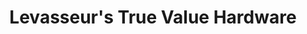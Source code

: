---
title: "Levasseur's True Value Hardware"
url: /millinocket/levasseurs-true-value-hardware/
shop: Baumarkt
---